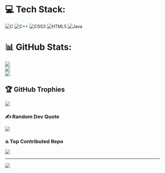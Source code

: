 
# 💻 Tech Stack:
![C](https://img.shields.io/badge/c-%2300599C.svg?style=for-the-badge&logo=c&logoColor=white) ![C++](https://img.shields.io/badge/c++-%2300599C.svg?style=for-the-badge&logo=c%2B%2B&logoColor=white) ![CSS3](https://img.shields.io/badge/css3-%231572B6.svg?style=for-the-badge&logo=css3&logoColor=white) ![HTML5](https://img.shields.io/badge/html5-%23E34F26.svg?style=for-the-badge&logo=html5&logoColor=white) ![Java](https://img.shields.io/badge/java-%23ED8B00.svg?style=for-the-badge&logo=openjdk&logoColor=white)
# 📊 GitHub Stats:
![](https://github-readme-stats.vercel.app/api?username=TanmayK-23&theme=dark&hide_border=false&include_all_commits=false&count_private=false)<br/>
![](https://nirzak-streak-stats.vercel.app/?user=TanmayK-23&theme=dark&hide_border=false)<br/>
![](https://github-readme-stats.vercel.app/api/top-langs/?username=TanmayK-23&theme=dark&hide_border=false&include_all_commits=false&count_private=false&layout=compact)

## 🏆 GitHub Trophies
![](https://github-profile-trophy.vercel.app/?username=TanmayK-23&theme=radical&no-frame=false&no-bg=true&margin-w=4)

### ✍️ Random Dev Quote
![](https://quotes-github-readme.vercel.app/api?type=horizontal&theme=radical)

### 🔝 Top Contributed Repo
![](https://github-contributor-stats.vercel.app/api?username=TanmayK-23&limit=5&theme=dark&combine_all_yearly_contributions=true)

---
[![](https://visitcount.itsvg.in/api?id=TanmayK-23&icon=0&color=0)](https://visitcount.itsvg.in)

<!-- Proudly created with GPRM ( https://gprm.itsvg.in ) -->
